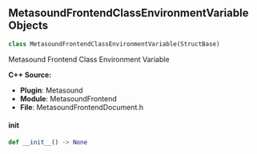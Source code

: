 ## MetasoundFrontendClassEnvironmentVariable Objects

```python
class MetasoundFrontendClassEnvironmentVariable(StructBase)
```

Metasound Frontend Class Environment Variable

**C++ Source:**

- **Plugin**: Metasound
- **Module**: MetasoundFrontend
- **File**: MetasoundFrontendDocument.h

<a id="unreal.MetasoundFrontendClassEnvironmentVariable.__init__"></a>

#### __init__

```python
def __init__() -> None
```

<a id="unreal.MetasoundFrontendVertexMetadata"></a>